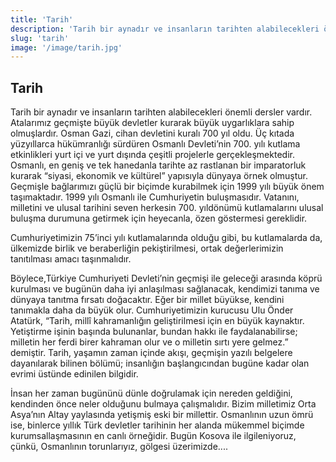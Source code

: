 ```yaml
---
title: 'Tarih'
description: 'Tarih bir aynadır ve insanların tarihten alabilecekleri önemli dersler vardır.'
slug: 'tarih'
image: '/image/tarih.jpg'
---
```

## Tarih

Tarih bir aynadır ve insanların tarihten alabilecekleri önemli dersler vardır. Atalarımız geçmişte büyük devletler kurarak büyük uygarlıklara sahip olmuşlardır. Osman Gazi, cihan devletini kuralı 700 yıl oldu. Üç kıtada yüzyıllarca hükümranlığı sürdüren Osmanlı Devleti’nin 700. yılı kutlama etkinlikleri yurt içi ve yurt dışında çeşitli projelerle gerçekleşmektedir. Osmanlı, en geniş ve tek hanedanla tarihte az rastlanan bir imparatorluk kurarak “siyasi, ekonomik ve kültürel” yapısıyla dünyaya örnek olmuştur. Geçmişle bağlarımızı güçlü bir biçimde kurabilmek için 1999 yılı büyük önem taşımaktadır. 1999 yılı Osmanlı ile Cumhuriyetin buluşmasıdır. Vatanını, milletini ve ulusal tarihini seven herkesin 700. yıldönümü kutlamalarını ulusal buluşma durumuna getirmek için heyecanla, özen göstermesi gereklidir.

Cumhuriyetimizin 75’inci yılı kutlamalarında olduğu gibi, bu kutlamalarda da, ülkemizde birlik ve beraberliğin pekiştirilmesi, ortak değerlerimizin tanıtılması amacı taşınmalıdır.

Böylece,Türkiye Cumhuriyeti Devleti’nin geçmişi ile geleceği arasında köprü kurulması ve bugünün daha iyi anlaşılması sağlanacak, kendimizi tanıma ve dünyaya tanıtma fırsatı doğacaktır. Eğer bir millet büyükse, kendini tanımakla daha da büyük olur. Cumhuriyetimizin kurucusu Ulu Önder Atatürk, “Tarih, millî kahramanlığın geliştirilmesi için en büyük kaynaktır. Yetiştirme işinin başında bulunanlar, bundan hakkı ile faydalanabilirse; milletin her ferdi birer kahraman olur ve o milletin sırtı yere gelmez.” demiştir. Tarih, yaşamın zaman içinde akışı, geçmişin yazılı belgelere dayanılarak bilinen bölümü; insanlığın başlangıcından bugüne kadar olan evrimi üstünde edinilen bilgidir.

İnsan her zaman bugününü dünle doğrulamak için nereden geldiğini, kendinden önce neler olduğunu bulmaya çalışmalıdır. Bizim milletimiz Orta Asya’nın Altay yaylasında yetişmiş eski bir millettir. Osmanlının uzun ömrü ise, binlerce yıllık Türk devletler tarihinin her alanda mükemmel biçimde kurumsallaşmasının en canlı örneğidir. Bugün Kosova ile ilgileniyoruz, çünkü, Osmanlının torunlarıyız, gölgesi üzerimizde....

